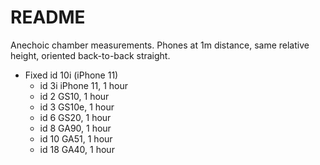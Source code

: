 # README

Anechoic chamber measurements. Phones at 1m distance, same relative height, oriented
back-to-back straight.

* Fixed id 10i (iPhone 11)
    * id 3i iPhone 11, 1 hour
    * id 2 GS10, 1 hour
    * id 3 GS10e, 1 hour
    * id 6 GS20, 1 hour
    * id 8 GA90, 1 hour
    * id 10 GA51, 1 hour
    * id 18 GA40, 1 hour
